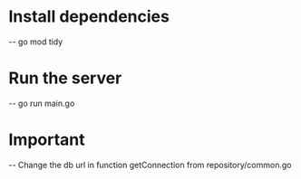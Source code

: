 # Install dependencies
--
go mod tidy

# Run the server
--
go run main.go

# Important
--
Change the db url in function getConnection from repository/common.go
